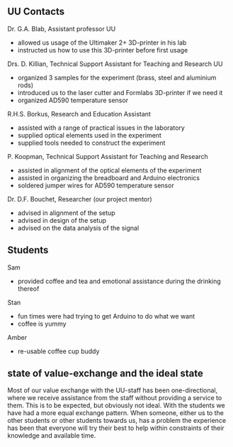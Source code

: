 ## UU Contacts

Dr. G.A. Blab, Assistant professor UU
* allowed us usage of the Ultimaker 2+ 3D-printer in his lab
* instructed us how to use this 3D-printer before first usage

Drs. D. Killian, Technical Support Assistant for Teaching and Research UU
* organized 3 samples for the experiment (brass, steel and aluminium rods)
* introduced us to the laser cutter and Formlabs 3D-printer if we need it
* organized AD590 temperature sensor

R.H.S. Borkus, Research and Education Assistant
* assisted with a range of practical issues in the laboratory
* supplied optical elements used in the experiment
* supplied tools needed to construct the experiment

P. Koopman, Technical Support Assistant for Teaching and Research
* assisted in alignment of the optical elements of the experiment
* assisted in organizing the breadboard and Arduino electronics
* soldered jumper wires for AD590 temperature sensor

Dr. D.F. Bouchet, Researcher (our project mentor)
* advised in alignment of the setup
* advised in design of the setup
* advised on the data analysis of the signal

## Students

Sam
* provided coffee and tea and emotional assistance during the drinking thereof

Stan
* fun times were had trying to get Arduino to do what we want
* coffee is yummy

Amber
* re-usable coffee cup buddy

## state of value-exchange and the ideal state

Most of our value exchange with the UU-staff has been one-directional, where we receive assistance from the staff without providing a service to them. This is to be expected, but obviously not ideal. With the students we have had a more equal exchange pattern. When someone, either us to the other students or other students towards us, has a problem the experience has been that everyone will try their best to help within constraints of their knowledge and available time.
